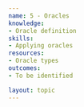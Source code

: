 ```yaml
---
name: 5 - Oracles
knowledge:
- Oracle definition
skills:
- Applying oracles
resources:
- Oracle types
outcomes:
- To be identified

layout: topic
---
```

